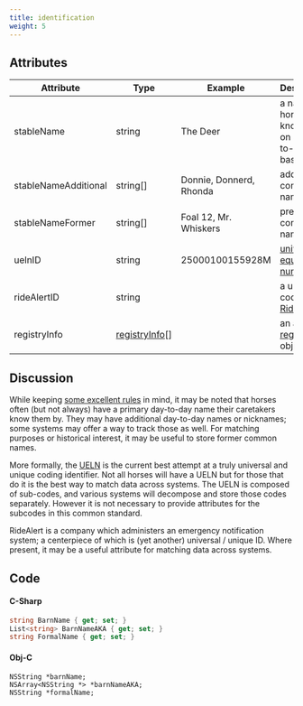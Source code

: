```yaml
---
title: identification
weight: 5
---
```


## Attributes

Attribute            | Type 		      | Example 		            | Description
---------            | ------- 	      | -----------             |	-----------
stableName 		       | string 	      | The Deer 		            | a name the horse is known by on a day-to-day basis
stableNameAdditional | string[]       | Donnie, Donnerd, Rhonda | additional common names  
stableNameFormer     | string[]       | Foal 12, Mr. Whiskers   | previous common names  
uelnID 			         | string 	      | 25000100155928M	        | [universal equine life number](http://inside.fei.org/fei/veterinarians/passports/ueln)
rideAlertID 	       | string 	      |					                | a unique code from [RideAlert](http://www.ridealert.us/)
registryInfo	       | [registryInfo](/horse/registryinfo)[] |					                | an array of [registryInfo](/horse/registryinfo) objects

## Discussion

While keeping [some excellent rules](http://www.kalzumeus.com/2010/06/17/falsehoods-programmers-believe-about-names/) in mind, it may be noted that horses often (but not always) have a primary day-to-day name their caretakers know them by. They may have additional day-to-day names or nicknames; some systems may offer a way to track those as well. For matching purposes or historical interest, it may be useful to store former common names.

More formally, the [UELN](http://inside.fei.org/fei/veterinarians/passports/ueln) is the current best attempt at a truly universal and unique coding identifier. Not all horses will have a UELN but for those that do it is the best way to match data across systems. The UELN is composed of sub-codes, and various systems will decompose and store those codes separately. However it is not necessary to provide attributes for the subcodes in this common standard.

RideAlert is a company which administers an emergency notification system; a centerpiece of which is (yet another) universal / unique ID. Where present, it may be a useful attribute for matching data across systems.



## Code

#### C-Sharp
```csharp
string BarnName { get; set; }
List<string> BarnNameAKA { get; set; }
string FormalName { get; set; }
```

#### Obj-C
```objective_c
NSString *barnName;
NSArray<NSString *> *barnNameAKA;
NSString *formalName;
```
